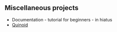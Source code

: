 ## Miscellaneous projects

* Documentation - tutorial for beginners - in hiatus
* [Quinoid](quinoid)
